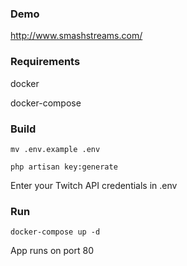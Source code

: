 ### Demo
http://www.smashstreams.com/

### Requirements
docker

docker-compose

### Build
`mv .env.example .env`

`php artisan key:generate`

Enter your Twitch API credentials in .env

### Run
`docker-compose up -d`

App runs on port 80
